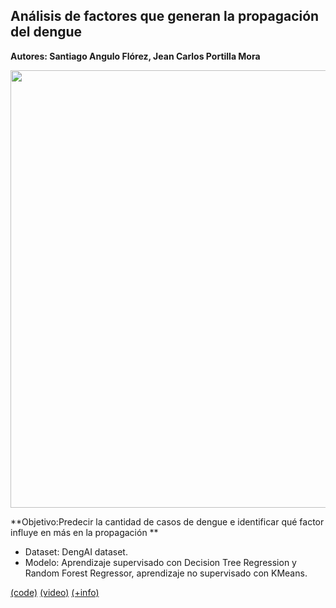 ## Análisis de factores que generan la propagación del dengue <a name="proyMosquito"></a>

**Autores: Santiago Angulo Flórez, Jean Carlos Portilla Mora**

<img src="https://raw.githubusercontent.com/Parhy/IA_Project_Mosquito/master/Banner.png" style="width:700px;">

**Objetivo:Predecir la cantidad de casos de dengue e identificar qué factor influye en más en la propagación **

- Dataset: DengAI dataset.
- Modelo: Aprendizaje supervisado con Decision Tree Regression y Random Forest Regressor, aprendizaje no supervisado con KMeans.

[(code)](https://github.com/jessicapedraza29/Proyecto_IA) [(video)](https://youtu.be/Q229CUkoxvk) [(+info)](https://gitlab.com/bivl2ab/academico/cursos-uis/ai/ai-uis-student/-/raw/master/projects/sources/2019-2/2151853/2151853.pdf)
